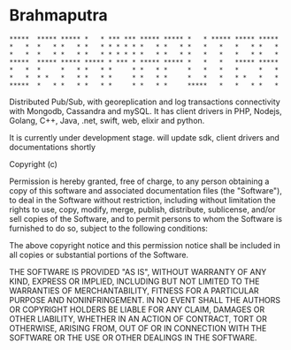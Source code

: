 # Brahmaputra

    *****  ***** ***** *   * *** *** ***** ***** *   * ***** ***** *****
    *   *  *   * *   * *   * * * * * *   * *   * *   *   *   *   * *   *
    *   *  *   * *   * *   * * * * * *   * *   * *   *   *   *   * *   *
    *****  ***** ***** ***** * *** * ***** ***** *   *   *   ***** *****
    *   *  *     *   * *   * *     * *   * *     *   *   *   *     *   *
    *   *  * *   *   * *   * *     * *   * *     *   *   *   * *   *   *
    *****  *   * *   * *   * *     * *   * *     *****   *   *   * *   *
                
                
Distributed Pub/Sub, with georeplication and log transactions connectivity with Mongodb, Cassandra and mySQL. It has client drivers in PHP, Nodejs, Golang, C++, Java, .net, swift, web, elixir and python. 


It is currently under development stage. will update sdk, client drivers and documentations shortly


Copyright (c) <year> <copyright holders>

Permission is hereby granted, free of charge, to any person obtaining a copy
of this software and associated documentation files (the "Software"), to deal
in the Software without restriction, including without limitation the rights
to use, copy, modify, merge, publish, distribute, sublicense, and/or sell
copies of the Software, and to permit persons to whom the Software is
furnished to do so, subject to the following conditions:

The above copyright notice and this permission notice shall be included in all
copies or substantial portions of the Software.

THE SOFTWARE IS PROVIDED "AS IS", WITHOUT WARRANTY OF ANY KIND, EXPRESS OR
IMPLIED, INCLUDING BUT NOT LIMITED TO THE WARRANTIES OF MERCHANTABILITY,
FITNESS FOR A PARTICULAR PURPOSE AND NONINFRINGEMENT. IN NO EVENT SHALL THE
AUTHORS OR COPYRIGHT HOLDERS BE LIABLE FOR ANY CLAIM, DAMAGES OR OTHER
LIABILITY, WHETHER IN AN ACTION OF CONTRACT, TORT OR OTHERWISE, ARISING FROM,
OUT OF OR IN CONNECTION WITH THE SOFTWARE OR THE USE OR OTHER DEALINGS IN THE
SOFTWARE.
